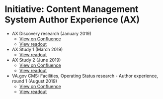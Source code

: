 
# Initiative: Content Management System Author Experience (AX)
* AX Discovery research (January 2019) 
  * [View on Confluence](https://va-gov.atlassian.net/wiki/spaces/VAGOV/pages/37716119)
  * [View readout](x)
* AX Study 1 (March 2019)
  * [View readout](x)
* AX Study 2 (June 2019)
  * [View on Confluence](https://va-gov.atlassian.net/wiki/spaces/VAGOV/pages/141328509/AX+Study+2+June+2019)
  * [View readout](x)
* VA.gov CMS: Facilities, Operating Status research - Author experience, round 1 (August 2019)
  * [View on Confluence](https://va-gov.atlassian.net/wiki/spaces/VAGOV/pages/140869747)
  * [View readout](x)

